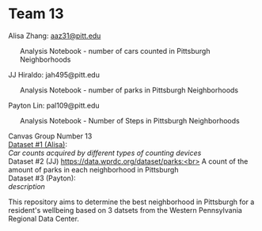 # Team 13
Alisa Zhang: aaz31@pitt.edu <br>
<ul>Analysis Notebook - number of cars counted in Pittsburgh Neighborhoods<br></ul>
JJ Hiraldo: jah495@pitt.edu<br>
<ul>Analysis Notebook - number of parks in Pittsburgh Neighborhoods <br></ul>
Payton Lin: pal109@pitt.edu<br>
<ul>Analysis Notebook - Number of Steps in Pittsburgh Neighborhoods<br></ul>

Canvas Group Number 13<br>
[Dataset #1 (Alisa)](https://data.wprdc.org/dataset/traffic-count-data-city-of-pittsburgh): <br>
_Car counts acquired by different types of counting devices_<br>
Dataset #2 (JJ) https://data.wprdc.org/dataset/parks:<br>
A count of the amount of parks in each neighborhood in Pittsburgh<br>
Dataset #3 (Payton):<br>
_description_<br>

This repository aims to determine the best neighborhood in Pittsburgh for a resident's wellbeing based on 3 datsets from the Western Pennsylvania Regional Data Center. 
